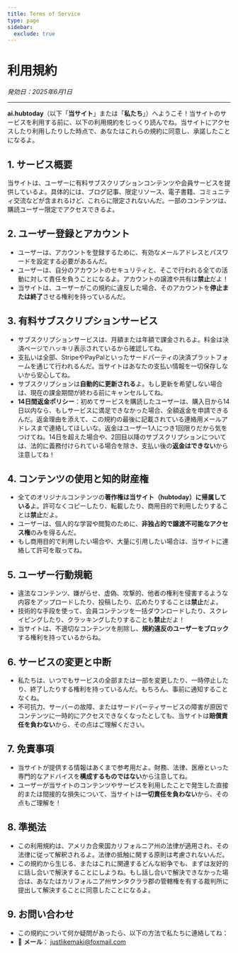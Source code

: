 ```yaml
---
title: Terms of Service
type: page
sidebar:
  exclude: true
---
```

# 利用規約

*発効日：2025年6月1日*

---

**ai.hubtoday**（以下「**当サイト**」または「**私たち**」）へようこそ！当サイトのサービスを利用する前に、以下の利用規約をじっくり読んでね。当サイトにアクセスしたり利用したりした時点で、あなたはこれらの規約に同意し、承諾したことになるよ。

## 1. サービス概要
当サイトは、ユーザーに有料サブスクリプションコンテンツや会員サービスを提供しているよ。具体的には、ブログ記事、限定リソース、電子書籍、コミュニティ交流などが含まれるけど、これらに限定されないんだ。一部のコンテンツは、購読ユーザー限定でアクセスできるよ。

## 2. ユーザー登録とアカウント
- ユーザーは、アカウントを登録するために、有効なメールアドレスとパスワードを設定する必要があるんだ。
- ユーザーは、自分のアカウントのセキュリティと、そこで行われる全ての活動に対して責任を負うことになるよ。アカウントの譲渡や共有は**禁止**だよ！
- 当サイトは、ユーザーがこの規約に違反した場合、そのアカウントを**停止または終了**させる権利を持っているんだ。

## 3. 有料サブスクリプションサービス
- サブスクリプションサービスは、月額または年額で課金されるよ。料金は決済ページでハッキリ表示されているから確認してね。
- 支払いは全部、StripeやPayPalといったサードパーティの決済プラットフォームを通じて行われるんだ。当サイトはあなたの支払い情報を一切保存しないから安心してね。
- サブスクリプションは**自動的に更新される**よ。もし更新を希望しない場合は、現在の課金期間が終わる前にキャンセルしてね。
- **14日間返金ポリシー**：初めてサービスを購読したユーザーは、購入日から14日以内なら、もしサービスに満足できなかった場合、全額返金を申請できるんだ。返金理由を添えて、この規約の最後に記載されている連絡用メールアドレスまで連絡してほしいな。返金はユーザー1人につき1回限りだから気をつけてね。14日を超えた場合や、2回目以降のサブスクリプションについては、法的に義務付けられている場合を除き、支払い後の**返金はできない**から注意してね！

## 4. コンテンツの使用と知的財産権
- 全てのオリジナルコンテンツの**著作権は当サイト（hubtoday）に帰属している**よ。許可なくコピーしたり、転載したり、商用目的で利用したりすることは**禁止**だよ。
- ユーザーは、個人的な学習や閲覧のために、**非独占的で譲渡不可能なアクセス権**のみを得るんだ。
- もし商用目的で利用したい場合や、大量に引用したい場合は、当サイトに連絡して許可を取ってね。

## 5. ユーザー行動規範
- 違法なコンテンツ、嫌がらせ、虚偽、攻撃的、他者の権利を侵害するような内容をアップロードしたり、投稿したり、広めたりすることは**禁止**だよ。
- 技術的な手段を使って、会員コンテンツを一括ダウンロードしたり、スクレイピングしたり、クラッキングしたりすることも**禁止**だよ！
- 当サイトは、不適切なコンテンツを削除し、**規約違反のユーザーをブロック**する権利を持っているからね。

## 6. サービスの変更と中断
- 私たちは、いつでもサービスの全部または一部を変更したり、一時停止したり、終了したりする権利を持っているんだ。もちろん、事前に通知することなくね。
- 不可抗力、サーバーの故障、またはサードパーティサービスの障害が原因でコンテンツに一時的にアクセスできなくなったとしても、当サイトは**賠償責任を負わない**から、その点はご理解ください。

## 7. 免責事項
- 当サイトが提供する情報はあくまで参考用だよ。財務、法律、医療といった専門的なアドバイスを**構成するものではない**から注意してね。
- ユーザーが当サイトのコンテンツやサービスを利用したことで発生した直接的または間接的な損失について、当サイトは**一切責任を負わない**から、その点もご理解を！

## 8. 準拠法
- この利用規約は、アメリカ合衆国カリフォルニア州の法律が適用され、その法律に従って解釈されるよ。法律の抵触に関する原則は考慮されないんだ。
- この規約から生じる、またはこれに関連するどんな紛争でも、まずは友好的に話し合いで解決することにしようね。もし話し合いで解決できなかった場合は、あなたはカリフォルニア州サンタクララ郡の管轄権を有する裁判所に提出して解決することに同意したことになるよ。

## 9. お問い合わせ
- この規約について何か疑問があったら、以下の方法で私たちに連絡してね：
- 📧 **メール**： [justlikemaki@foxmail.com](mailto:justlikemaki@foxmail.com)